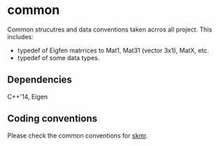 # common
Common strucutres and data conventions taken acrros all project. This includes:
* typedef of Eigfen matrrices to Mat1, Mat31 (vector 3x1), MatX, etc.
* typedef of some data types.

## Dependencies
C++'14, Eigen



## Coding conventions
Please check the common conventions for [skmr](https://github.com/MobileRoboticsSkoltech/mrob/tree/master/).

